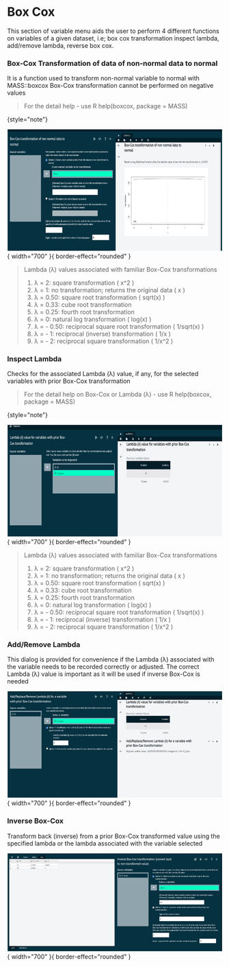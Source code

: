 # Box Cox

This section of variable menu aids the user to perform 4 different functions on variables of a given dataset, i.e; box cox transformation inspect lambda, add/remove lambda, reverse box cox.

### Box-Cox Transformation of data of non-normal data to normal
It is a function used to transform non-normal variable to normal with MASS::boxcox
Box-Cox transformation cannot be performed on negative values

>For the detail help - use R help(boxcox, package = MASS)
>
{style="note"}

![alt text](screenshots/image57.png){ width="700" }{ border-effect="rounded" }

>Lambda (λ) values associated with familiar Box-Cox transformations
>1. λ = 2: square transformation ( x^2 )
>2. λ = 1: no transformation; returns the original data ( x )
>3. λ = 0.50: square root transformation ( sqrt(x) )
>4. λ = 0.33: cube root transformation
>5. λ = 0.25: fourth root transformation
>6. λ = 0: natural log transformation ( log(x) )
>7. λ = - 0.50: reciprocal square root transformation ( 1/sqrt(x) )
>8. λ = - 1: reciprocal (inverse) transformation ( 1/x )
>9. λ = - 2: reciprocal square transformation ( 1/x^2 )


### Inspect Lambda
Checks for the associated Lambda (λ) value, if any, for the selected variables with prior Box-Cox transformation

>For the detail help on Box-Cox or Lambda (λ) - use R help(boxcox, package = MASS)
>
{style="note"}

![alt text](screenshots/image58.png){ width="700" }{ border-effect="rounded" }

>Lambda (λ) values associated with familiar Box-Cox transformations
>1. λ = 2: square transformation ( x^2 )
>2. λ = 1: no transformation; returns the original data ( x )
>3. λ = 0.50: square root transformation ( sqrt(x) )
>4. λ = 0.33: cube root transformation
>5. λ = 0.25: fourth root transformation
>6. λ = 0: natural log transformation ( log(x) )
>7. λ = - 0.50: reciprocal square root transformation ( 1/sqrt(x) )
>8. λ = - 1: reciprocal (inverse) transformation ( 1/x )
>9. λ = - 2: reciprocal square transformation ( 1/x^2 )


### Add/Remove Lambda
This dialog is provided for convenience if the Lambda (λ) associated with the variable needs to be recorded correctly or adjusted. The correct Lambda (λ) value is important as it will be used if inverse Box-Cox is needed

![alt text](screenshots/image59.png){ width="700" }{ border-effect="rounded" }

### Inverse Box-Cox
Transform back (inverse) from a prior Box-Cox transformed value using the specified lambda or the lambda associated with the variable selected

![alt text](screenshots/image60.png){ width="700" }{ border-effect="rounded" }